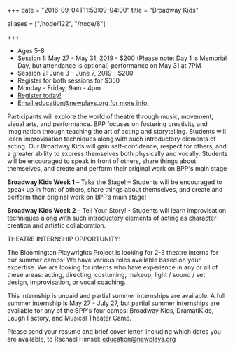 +++
date = "2016-09-04T11:53:09-04:00"
title = "Broadway Kids"

aliases = ["/node/122", "/node/8"]

+++

* Ages 5-8
* Session 1: May 27 - May 31, 2019 - $200 (Please note: Day 1 is Memorial Day, but attendance is optional) performance on May 31 at 7PM
* Session 2: June 3 - June 7, 2019 - $200
* Register for both sessions for $350
* Monday - Friday; 9am - 4pm
* [Register today!](https://ivytechbloomington.augusoft.net/index.cfm?method=ClassListing.ClassListingDisplay&int_category_id=6&int_sub_category_id=27&int_catalog_id=)
* [Email education@newplays.org for more info.](mailto:education@newplays.org)

Participants will explore the world of theatre through music, movement, visual arts, and performance. BPP focuses on fostering creativity and imagination through teaching the art of acting and storytelling. Students will learn improvisation techniques along with such introductory elements of acting. Our Broadway Kids will gain self-confidence, respect for others, and a greater ability to express themselves both physically and vocally. Students will be encouraged to speak in front of others, share things about themselves, and create and perform their original work on BPP's main stage

**Broadway Kids Week 1** – Take the Stage! – Students will be encouraged to speak up in front of others, share things about themselves, and create and perform their original work on BPP’s main stage!

**Broadway Kids Week 2** – Tell Your Story! - Students will learn improvisation techniques along with such introductory elements of acting as character creation and artistic collaboration.


THEATRE INTERNSHIP OPPORTUNITY!

The Bloomington Playwrights Project is looking for 2-3 theatre interns for our summer camps! We have various roles available based on your expertise. We are looking for interns who have experience in any or all of these areas: acting, directing, costuming, makeup, light / sound / set design, improvisation, or vocal coaching.

This internship is unpaid and partial summer internships are available. A full summer internship is May 27 - July 27, but partial summer internships are available for any of the BPP's four camps: Broadway Kids, DramatiKids, Laugh Factory, and Musical Theater Camp.

Please send your resume and brief cover letter, including which dates you are available, to Rachael Himsel: [education@newplays.org](mailto:education@newplays.org)
